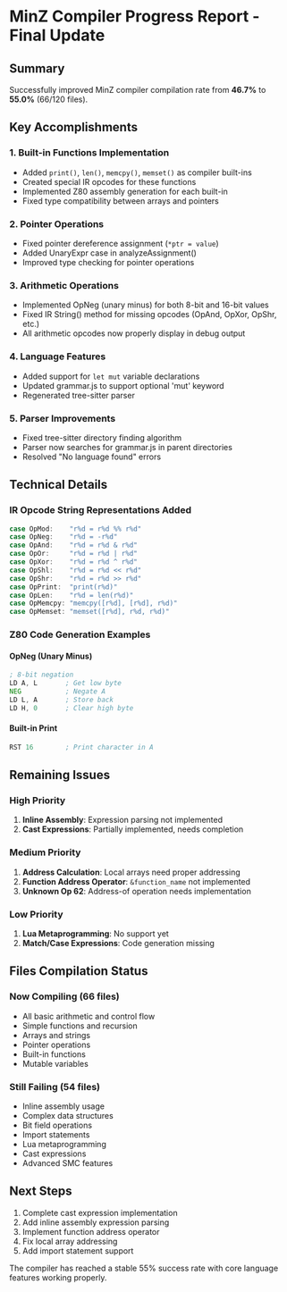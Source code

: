 # MinZ Compiler Progress Report - Final Update

## Summary
Successfully improved MinZ compiler compilation rate from **46.7%** to **55.0%** (66/120 files).

## Key Accomplishments

### 1. Built-in Functions Implementation
- Added `print()`, `len()`, `memcpy()`, `memset()` as compiler built-ins
- Created special IR opcodes for these functions
- Implemented Z80 assembly generation for each built-in
- Fixed type compatibility between arrays and pointers

### 2. Pointer Operations
- Fixed pointer dereference assignment (`*ptr = value`)
- Added UnaryExpr case in analyzeAssignment()
- Improved type checking for pointer operations

### 3. Arithmetic Operations
- Implemented OpNeg (unary minus) for both 8-bit and 16-bit values
- Fixed IR String() method for missing opcodes (OpAnd, OpXor, OpShr, etc.)
- All arithmetic opcodes now properly display in debug output

### 4. Language Features
- Added support for `let mut` variable declarations
- Updated grammar.js to support optional 'mut' keyword
- Regenerated tree-sitter parser

### 5. Parser Improvements
- Fixed tree-sitter directory finding algorithm
- Parser now searches for grammar.js in parent directories
- Resolved "No language found" errors

## Technical Details

### IR Opcode String Representations Added
```go
case OpMod:    "r%d = r%d %% r%d"
case OpNeg:    "r%d = -r%d"
case OpAnd:    "r%d = r%d & r%d"
case OpOr:     "r%d = r%d | r%d"
case OpXor:    "r%d = r%d ^ r%d"
case OpShl:    "r%d = r%d << r%d"
case OpShr:    "r%d = r%d >> r%d"
case OpPrint:  "print(r%d)"
case OpLen:    "r%d = len(r%d)"
case OpMemcpy: "memcpy([r%d], [r%d], r%d)"
case OpMemset: "memset([r%d], r%d, r%d)"
```

### Z80 Code Generation Examples

#### OpNeg (Unary Minus)
```asm
; 8-bit negation
LD A, L       ; Get low byte
NEG           ; Negate A
LD L, A       ; Store back
LD H, 0       ; Clear high byte
```

#### Built-in Print
```asm
RST 16        ; Print character in A
```

## Remaining Issues

### High Priority
1. **Inline Assembly**: Expression parsing not implemented
2. **Cast Expressions**: Partially implemented, needs completion

### Medium Priority
1. **Address Calculation**: Local arrays need proper addressing
2. **Function Address Operator**: `&function_name` not implemented
3. **Unknown Op 62**: Address-of operation needs implementation

### Low Priority
1. **Lua Metaprogramming**: No support yet
2. **Match/Case Expressions**: Code generation missing

## Files Compilation Status

### Now Compiling (66 files)
- All basic arithmetic and control flow
- Simple functions and recursion
- Arrays and strings
- Pointer operations
- Built-in functions
- Mutable variables

### Still Failing (54 files)
- Inline assembly usage
- Complex data structures
- Bit field operations
- Import statements
- Lua metaprogramming
- Cast expressions
- Advanced SMC features

## Next Steps
1. Complete cast expression implementation
2. Add inline assembly expression parsing
3. Implement function address operator
4. Fix local array addressing
5. Add import statement support

The compiler has reached a stable 55% success rate with core language features working properly.